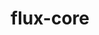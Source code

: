 ---
title: "flux-core"
layout: cache
categories: [package, develop-2025-01-26]
meta: {"versions": ["0.67.0"], "compilers": ["gcc@=11.4.0", "gcc@=7.3.1", "gcc@=7.5.0", "gcc@=9.4.0", "oneapi@=2024.2.1"], "oss": ["amzn2", "ubuntu18.04", "ubuntu20.04", "ubuntu22.04"], "platforms": ["linux"], "targets": ["aarch64", "neoverse_v2", "ppc64le", "x86_64_v3"], "stacks": ["aws-isc", "aws-isc-aarch64", "e4s", "e4s-neoverse-v2", "e4s-oneapi", "e4s-power", "radiuss", "root"], "num_specs": 13, "num_specs_by_stack": {"root": 13, "aws-isc-aarch64": 1, "aws-isc": 1, "radiuss": 1, "e4s-power": 3, "e4s-neoverse-v2": 2, "e4s": 3, "e4s-oneapi": 2}}
spec_details: [{"hash": "hhmkfamcb6huxm6d4i7go7ixndqkxvpv", "compiler": "gcc@=7.3.1", "versions": ["0.67.0"], "os": "amzn2", "platform": "linux", "target": "aarch64", "variants": ["build_system=autotools", "~cuda", "~docs", "~security"], "stacks": ["root", "aws-isc-aarch64"], "size": "-", "tarball": "https://binaries.spack.io/develop-2025-01-26/build_cache/linux-amzn2-aarch64/gcc-7.3.1/flux-core-0.67.0/linux-amzn2-aarch64-gcc-7.3.1-flux-core-0.67.0-hhmkfamcb6huxm6d4i7go7ixndqkxvpv.spack"}, {"hash": "37ugmhkiyarrtohdmujxq3bke6mnmh7v", "compiler": "gcc@=7.3.1", "versions": ["0.67.0"], "os": "amzn2", "platform": "linux", "target": "x86_64_v3", "variants": ["build_system=autotools", "~cuda", "~docs", "~security"], "stacks": ["root", "aws-isc"], "size": "-", "tarball": "https://binaries.spack.io/develop-2025-01-26/build_cache/linux-amzn2-x86_64_v3/gcc-7.3.1/flux-core-0.67.0/linux-amzn2-x86_64_v3-gcc-7.3.1-flux-core-0.67.0-37ugmhkiyarrtohdmujxq3bke6mnmh7v.spack"}, {"hash": "2kocvy4karwtghx5jqjjq7bvaovf4j7t", "compiler": "gcc@=7.5.0", "versions": ["0.67.0"], "os": "ubuntu18.04", "platform": "linux", "target": "x86_64_v3", "variants": ["build_system=autotools", "~cuda", "~docs", "~security"], "stacks": ["root", "radiuss"], "size": "-", "tarball": "https://binaries.spack.io/develop-2025-01-26/build_cache/linux-ubuntu18.04-x86_64_v3/gcc-7.5.0/flux-core-0.67.0/linux-ubuntu18.04-x86_64_v3-gcc-7.5.0-flux-core-0.67.0-2kocvy4karwtghx5jqjjq7bvaovf4j7t.spack"}, {"hash": "3b433jhm6ml3jlyrkvvoce6p62yikuop", "compiler": "gcc@=9.4.0", "versions": ["0.67.0"], "os": "ubuntu20.04", "platform": "linux", "target": "ppc64le", "variants": ["build_system=autotools", "~cuda", "~docs", "~security"], "stacks": ["root", "e4s-power"], "size": "-", "tarball": "https://binaries.spack.io/develop-2025-01-26/build_cache/linux-ubuntu20.04-ppc64le/gcc-9.4.0/flux-core-0.67.0/linux-ubuntu20.04-ppc64le-gcc-9.4.0-flux-core-0.67.0-3b433jhm6ml3jlyrkvvoce6p62yikuop.spack"}, {"hash": "ijacqsqoxnw66tzodbwi3qflxgir7zqo", "compiler": "gcc@=9.4.0", "versions": ["0.67.0"], "os": "ubuntu20.04", "platform": "linux", "target": "ppc64le", "variants": ["build_system=autotools", "~cuda", "~docs", "~security"], "stacks": ["root", "e4s-power"], "size": "-", "tarball": "https://binaries.spack.io/develop-2025-01-26/build_cache/linux-ubuntu20.04-ppc64le/gcc-9.4.0/flux-core-0.67.0/linux-ubuntu20.04-ppc64le-gcc-9.4.0-flux-core-0.67.0-ijacqsqoxnw66tzodbwi3qflxgir7zqo.spack"}, {"hash": "tw6apgbfn3ztingejb63gqeny3qqsrym", "compiler": "gcc@=9.4.0", "versions": ["0.67.0"], "os": "ubuntu20.04", "platform": "linux", "target": "ppc64le", "variants": ["build_system=autotools", "+cuda", "~docs", "~security"], "stacks": ["root", "e4s-power"], "size": "-", "tarball": "https://binaries.spack.io/develop-2025-01-26/build_cache/linux-ubuntu20.04-ppc64le/gcc-9.4.0/flux-core-0.67.0/linux-ubuntu20.04-ppc64le-gcc-9.4.0-flux-core-0.67.0-tw6apgbfn3ztingejb63gqeny3qqsrym.spack"}, {"hash": "ktgzt4bcmddc6mg5av2cce3udo3eyvqf", "compiler": "gcc@=11.4.0", "versions": ["0.67.0"], "os": "ubuntu22.04", "platform": "linux", "target": "neoverse_v2", "variants": ["build_system=autotools", "~cuda", "~docs", "~security"], "stacks": ["e4s-neoverse-v2", "root"], "size": "-", "tarball": "https://binaries.spack.io/develop-2025-01-26/build_cache/linux-ubuntu22.04-neoverse_v2/gcc-11.4.0/flux-core-0.67.0/linux-ubuntu22.04-neoverse_v2-gcc-11.4.0-flux-core-0.67.0-ktgzt4bcmddc6mg5av2cce3udo3eyvqf.spack"}, {"hash": "33bvuchaqzdx27mfhs7gbszealo3ebaz", "compiler": "gcc@=11.4.0", "versions": ["0.67.0"], "os": "ubuntu22.04", "platform": "linux", "target": "neoverse_v2", "variants": ["build_system=autotools", "+cuda", "~docs", "~security"], "stacks": ["e4s-neoverse-v2", "root"], "size": "-", "tarball": "https://binaries.spack.io/develop-2025-01-26/build_cache/linux-ubuntu22.04-neoverse_v2/gcc-11.4.0/flux-core-0.67.0/linux-ubuntu22.04-neoverse_v2-gcc-11.4.0-flux-core-0.67.0-33bvuchaqzdx27mfhs7gbszealo3ebaz.spack"}, {"hash": "ktrhrcjkuv733d7fvf6ukizf2hecwdi7", "compiler": "gcc@=11.4.0", "versions": ["0.67.0"], "os": "ubuntu22.04", "platform": "linux", "target": "x86_64_v3", "variants": ["build_system=autotools", "~cuda", "~docs", "~security"], "stacks": ["root", "e4s"], "size": "-", "tarball": "https://binaries.spack.io/develop-2025-01-26/build_cache/linux-ubuntu22.04-x86_64_v3/gcc-11.4.0/flux-core-0.67.0/linux-ubuntu22.04-x86_64_v3-gcc-11.4.0-flux-core-0.67.0-ktrhrcjkuv733d7fvf6ukizf2hecwdi7.spack"}, {"hash": "n75bxewageii2v2bg7uexletaub3bzae", "compiler": "gcc@=11.4.0", "versions": ["0.67.0"], "os": "ubuntu22.04", "platform": "linux", "target": "x86_64_v3", "variants": ["build_system=autotools", "~cuda", "~docs", "~security"], "stacks": ["root", "e4s"], "size": "-", "tarball": "https://binaries.spack.io/develop-2025-01-26/build_cache/linux-ubuntu22.04-x86_64_v3/gcc-11.4.0/flux-core-0.67.0/linux-ubuntu22.04-x86_64_v3-gcc-11.4.0-flux-core-0.67.0-n75bxewageii2v2bg7uexletaub3bzae.spack"}, {"hash": "yz7yzqelms2dukggj6wsb5neewkoy5tv", "compiler": "gcc@=11.4.0", "versions": ["0.67.0"], "os": "ubuntu22.04", "platform": "linux", "target": "x86_64_v3", "variants": ["build_system=autotools", "+cuda", "~docs", "~security"], "stacks": ["root", "e4s"], "size": "-", "tarball": "https://binaries.spack.io/develop-2025-01-26/build_cache/linux-ubuntu22.04-x86_64_v3/gcc-11.4.0/flux-core-0.67.0/linux-ubuntu22.04-x86_64_v3-gcc-11.4.0-flux-core-0.67.0-yz7yzqelms2dukggj6wsb5neewkoy5tv.spack"}, {"hash": "hc64zgnqnccjwq77kn4ll65kkz2fafq5", "compiler": "oneapi@=2024.2.1", "versions": ["0.67.0"], "os": "ubuntu22.04", "platform": "linux", "target": "x86_64_v3", "variants": ["build_system=autotools", "~cuda", "~docs", "~security"], "stacks": ["e4s-oneapi", "root"], "size": "-", "tarball": "https://binaries.spack.io/develop-2025-01-26/build_cache/linux-ubuntu22.04-x86_64_v3/oneapi-2024.2.1/flux-core-0.67.0/linux-ubuntu22.04-x86_64_v3-oneapi-2024.2.1-flux-core-0.67.0-hc64zgnqnccjwq77kn4ll65kkz2fafq5.spack"}, {"hash": "pjcakyy746557bveqstkfktwxmbor3u4", "compiler": "oneapi@=2024.2.1", "versions": ["0.67.0"], "os": "ubuntu22.04", "platform": "linux", "target": "x86_64_v3", "variants": ["build_system=autotools", "~cuda", "~docs", "~security"], "stacks": ["e4s-oneapi", "root"], "size": "-", "tarball": "https://binaries.spack.io/develop-2025-01-26/build_cache/linux-ubuntu22.04-x86_64_v3/oneapi-2024.2.1/flux-core-0.67.0/linux-ubuntu22.04-x86_64_v3-oneapi-2024.2.1-flux-core-0.67.0-pjcakyy746557bveqstkfktwxmbor3u4.spack"}]
---